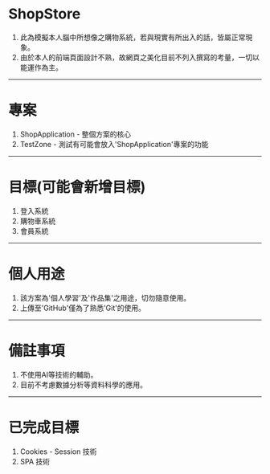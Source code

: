 # ShopStore
1. 此為模擬本人腦中所想像之購物系統，若與現實有所出入的話，皆屬正常現象。
2. 由於本人的前端頁面設計不熟，故網頁之美化目前不列入撰寫的考量，一切以能運作為主。
---------------------------------------
# 專案
1. ShopApplication - 整個方案的核心
2. TestZone - 測試有可能會放入'ShopApplication'專案的功能
---------------------------------------
# 目標(可能會新增目標)
1. 登入系統
2. 購物車系統
3. 會員系統
---------------------------------------
# 個人用途
1. 該方案為'個人學習'及'作品集'之用途，切勿隨意使用。
2. 上傳至'GitHub'僅為了熟悉'Git'的使用。
---------------------------------------
# 備註事項
1. 不使用AI等技術的輔助。
2. 目前不考慮數據分析等資料科學的應用。



***************************************
# 已完成目標
1. Cookies - Session 技術
2. SPA 技術
